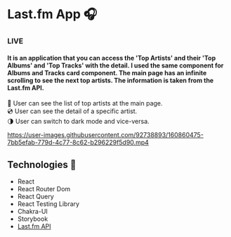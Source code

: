 # Last.fm App 🎧

### LIVE

#### It is an application that you can access the 'Top Artists' and their 'Top Albums' and 'Top Tracks' with the detail. I used the same component for Albums and Tracks card component. The main page has an infinite scrolling to see the next top artists. The information is taken from the Last.fm API. 

🎤 User can see the list of top artists at the main page.  
💿 User can see the detail of a specific artist.  
🌗 User can switch to dark mode and vice-versa.

https://user-images.githubusercontent.com/92738893/160860475-7bb5efab-779d-4c77-8c62-b296229f5d90.mp4

## Technologies 🚀
- React
- React Router Dom
- React Query
- React Testing Library
- Chakra-UI
- Storybook
- [Last.fm API](https://www.last.fm/tr/api)

